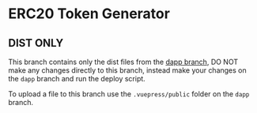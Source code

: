 # ERC20 Token Generator

## DIST ONLY
This branch contains only the dist files from the [dapp branch](https://github.com/hikecoder/erc20-generator/tree/dapp), DO NOT make any changes directly to this branch, instead make your changes on the `dapp` branch and run the deploy script.

To upload a file to this branch use the `.vuepress/public` folder on the `dapp` branch.

